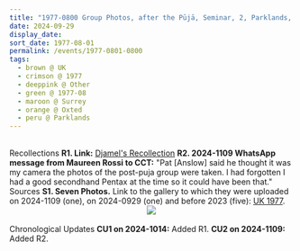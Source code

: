 ```yaml
---
title: "1977-0800 Group Photos, after the Pūjā, Seminar, 2, Parklands, Ice House Wood, Hurst Green, Oxted, Surrey, UK"
date: 2024-09-29
display_date: 
sort_date: 1977-08-01
permalink: /events/1977-0801-0800
tags:
  - brown @ UK
  - crimson @ 1977
  - deeppink @ Other
  - green @ 1977-08
  - maroon @ Surrey
  - orange @ Oxted
  - peru @ Parklands
---
```


<br>
<wave-list>
  <list-title color="DarkSeaGreen" width="65"> Recollections</list-title>
  <list-item color="BlanchedAlmond" width="280"><b>R1. Link:</b> <a href="https://medium.com/@jamelmet/magical-moments-with-shri-mataji-nirmaladevi-e59a5fa68877"> Djamel's Recollection</a></list-item>
   <list-item color="Lavender" width="280"><b>R2. 2024-1109 WhatsApp message from Maureen Rossi to CCT:</b> "Pat [Anslow] said he thought it was my camera the photos of the post-puja group were taken. I had forgotten I had a good secondhand Pentax at the time so it could have been that."</list-item>   
</wave-list>

<br>

<wave-list>
  <list-title color="DarkSeaGreen" width="40">Sources</list-title>
  <list-item color="BlanchedAlmond"  width="280"><b>S1. Seven Photos.</b> Link to the gallery to which they were uploaded on 2024-1109 (one), on 2024-0929 (one) and before 2023 (five): <a href="https://eternalmoments.smugmug.com/Countries/UK/1977">UK 1977</a>.</list-item>
</wave-list>

<div style="text-align: center"><img src="https://pub-bcc3cbe9b1e94ba1ac28915f7a3900fa.r2.dev/1977-0800_Group_Photos_after_the_Puja_Seminar_2_Parklands_Ice_House_Wood_Hurst_Green_Oxted_Surrey_UK_02_(Photo_credit_Pujari_Sat_Pal_camera_credit_Maureen_Anslow_Mahipalsingh_Jaisingh_Raul_Collection_scanned_by_Ankit_Khare).jpg" /></div>
<br>

<wave-list>
  <list-title color="DarkSeaGreen" width="110">Chronological Updates</list-title>
  <list-item color="BlanchedAlmond" width="280"><b>CU1 on 2024-1014:</b> Added R1.</list-item>
  <list-item color="Lavender" width="280"><b>CU2 on 2024-1109:</b> Added R2.</list-item>
</wave-list>